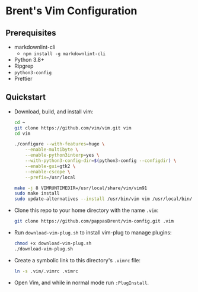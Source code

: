 # Brent's Vim Configuration

## Prerequisites

- markdownlint-cli
  - `npm install -g markdownlint-cli`
- Python 3.8+
- Ripgrep
- `python3-config`
- Prettier

## Quickstart

- Download, build, and install vim:

  ```bash
  cd ~
  git clone https://github.com/vim/vim.git vim
  cd vim

  ./configure --with-features=huge \
      --enable-multibyte \
      --enable-python3interp=yes \
      --with-python3-config-dir=$(python3-config --configdir) \
      --enable-gui=gtk2 \
      --enable-cscope \
      --prefix=/usr/local

  make -j 8 VIMRUNTIMEDIR=/usr/local/share/vim/vim91
  sudo make install
  sudo update-alternatives --install /usr/bin/vim vim /usr/local/bin/vim 100
  ```

- Clone this repo to your home directory with the name `.vim`:

  ```bash
  git clone https://github.com/pappasBrent/vim-config.git .vim
  ```

- Run `download-vim-plug.sh` to install vim-plug to manage plugins:

  ```bash
  chmod +x download-vim-plug.sh
  ./download-vim-plug.sh
  ```

- Create a symbolic link to this directory's `.vimrc` file:

  ```bash
  ln -s .vim/.vimrc .vimrc
  ```

- Open Vim, and while in normal mode run `:PlugInstall`.
